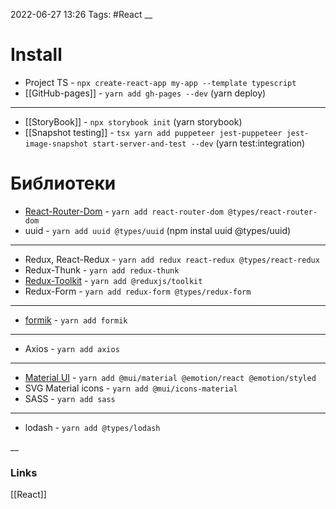 2022-06-27 13:26
Tags: #React
__
# Install
- Project TS - `npx create-react-app my-app --template typescript`
- [[GitHub-pages]] - `yarn add gh-pages --dev` (yarn deploy)
---
- [[StoryBook]] - `npx storybook init` (yarn storybook)
- [[Snapshot testing]] - `tsx yarn add puppeteer jest-puppeteer jest-image-snapshot start-server-and-test --dev` (yarn test:integration)
# Библиотеки
- [React-Router-Dom](https://reactrouter.com/en/v6.3.0) - `yarn add react-router-dom @types/react-router-dom`
- uuid - `yarn add uuid @types/uuid` (npm instal uuid @types/uuid)
---
- Redux, React-Redux - `yarn add redux react-redux @types/react-redux`
- Redux-Thunk - `yarn add redux-thunk`
- [Redux-Toolkit](https://redux-toolkit.js.org/) - `yarn add @reduxjs/toolkit`
- Redux-Form - `yarn add redux-form @types/redux-form`
---
- [formik](https://formik.org/docs/overview) - `yarn add formik`
---
- Axios - `yarn add axios`
---
- [Material UI](https://mui.com/) - `yarn add @mui/material @emotion/react @emotion/styled`
- SVG Material icons - `yarn add @mui/icons-material`
- SASS - `yarn add sass`
---
- lodash - `yarn add @types/lodash`

__
### Links
[[React]]